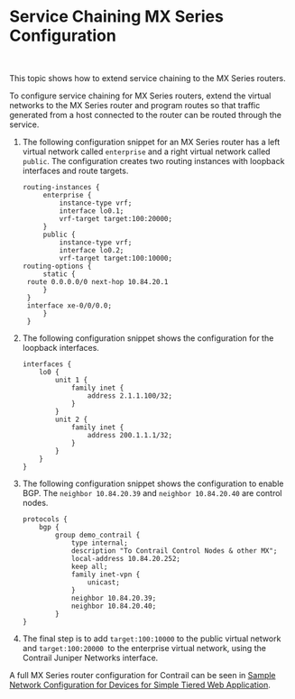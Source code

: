 # Service Chaining MX Series Configuration

 

This topic shows how to extend service chaining to the MX Series
routers.

To configure service chaining for MX Series routers, extend the virtual
networks to the MX Series router and program routes so that traffic
generated from a host connected to the router can be routed through the
service.

1.  <span id="jd0e16">The following configuration snippet for an MX
    Series router has a left virtual network called `enterprise` and a
    right virtual network called `public`. The configuration creates two
    routing instances with loopback interfaces and route targets.</span>
    <div id="jd0e25" class="sample" dir="ltr">

    <div class="output" dir="ltr">

        routing-instances {
             enterprise {
                 instance-type vrf;
                 interface lo0.1;
                 vrf-target target:100:20000;
             }
             public {
                 instance-type vrf;
                 interface lo0.2;
                 vrf-target target:100:10000; 
        routing-options {
             static {
         route 0.0.0.0/0 next-hop 10.84.20.1
             }
         }
         interface xe-0/0/0.0;
             }
         }  

    </div>

    </div>
2.  <span id="jd0e28">The following configuration snippet shows the
    configuration for the loopback interfaces.</span>
    <div id="jd0e31" class="sample" dir="ltr">

    <div class="output" dir="ltr">

        interfaces {
            lo0 {
                unit 1 {
                    family inet {
                        address 2.1.1.100/32;
                    }
                }
                unit 2 {
                    family inet {
                        address 200.1.1.1/32;
                    }
                }
            }
        }

    </div>

    </div>
3.  <span id="jd0e34">The following configuration snippet shows the
    configuration to enable BGP. The `neighbor 10.84.20.39` and
    `neighbor 10.84.20.40` are control nodes.</span>
    <div id="jd0e43" class="sample" dir="ltr">

    <div class="output" dir="ltr">

        protocols {
            bgp {
                group demo_contrail {
                    type internal;
                    description "To Contrail Control Nodes & other MX";
                    local-address 10.84.20.252;
                    keep all;
                    family inet-vpn {
                        unicast;
                    }
                    neighbor 10.84.20.39;
                    neighbor 10.84.20.40;
                }
        } 

    </div>

    </div>
4.  <span id="jd0e46">The final step is to add `target:100:10000` to the
    public virtual network and `target:100:20000 `to the enterprise
    virtual network, using the Contrail Juniper Networks
    interface.</span>

A full MX Series router configuration for Contrail can be seen in
[Sample Network Configuration for Devices for Simple Tiered Web
Application](../../reference/code-example-vnc.html).

 

